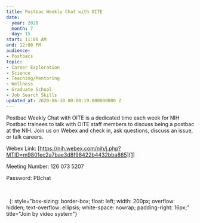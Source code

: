 ```yaml
---
title: Postbac Weekly Chat with OITE
date:
  year: 2020
  month: 7
  day: 15
start: 11:00 AM
end: 12:00 PM
audience:
- Postbacs
topic:
- Career Exploration
- Science
- Teaching/Mentoring
- Wellness
- Graduate School
- Job Search Skills
updated_at: 2020-06-30 00:00:19.000000000 Z
---
```

Postbac Weekly Chat with OITE is a dedicated time each week for NIH
Postbac trainees to talk with OITE staff members to discuss being a
postbac at the NIH. Join us on Webex and check in, ask questions,
discuss an issue, or talk careers.  

Webex Link:
[https://nih.webex.com/nih/j.php?MTID=m9801ec2a7bae3d8f98422b4432bba865][1]

Meeting Number: 126 073 5207

Password: PBchat

 

 
{: style="box-sizing: border-box; float: left; width: 200px; overflow: hidden; text-overflow: ellipsis; white-space: nowrap; padding-right: 16px;" title="Join by video system"}



[1]: https://nih.webex.com/nih/j.php?MTID=m9801ec2a7bae3d8f98422b4432bba865
